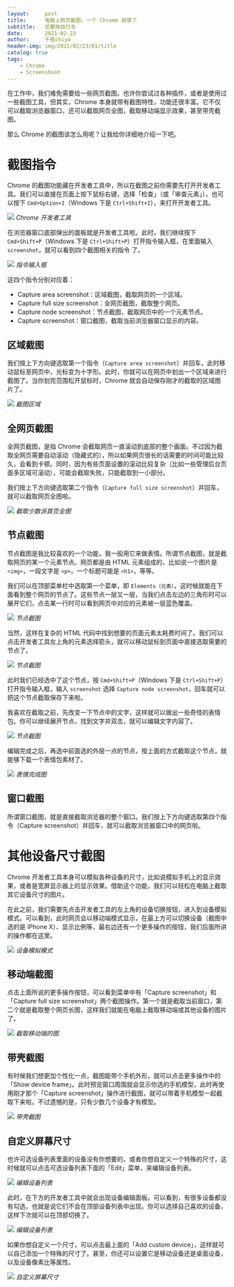 ```yaml
---
layout:     post
title:      电脑上网页截图，一个 Chrome 就够了
subtitle:   还要啥自行车
date:       2021-02-23
author:     千夜chiya
header-img: img/2021/02/23/01/title
catalog: true
tags:
    - Chrome
    - Screenshoot
---
```


在工作中，我们难免需要给一些网页截图。也许你尝试过各种插件，或者是使用过一些截图工具，但其实，Chrome 本身就带有截图特性，功能还很丰富。它不仅可以截取浏览器窗口，还可以截取网页全图，截取移动端显示效果，甚至带壳截图。

那么 Chrome 的截图该怎么用呢？让我给你详细地介绍一下吧。

# 截图指令

Chrome 的截图功能藏在开发者工具中，所以在截图之前你需要先打开开发者工具。我们可以直接在页面上按下鼠标右键，选择「检查」（或「审查元素」），也可以按下 `Cmd+Option+I`（Windows 下是 `Ctrl+Shift+I`），来打开开发者工具。

![](http://panzhifei.fun/img/2021/02/23/01/15697647193473.jpg)
*Chrome 开发者工具*

在浏览器窗口底部弹出的面板就是开发者工具啦。此时，我们继续按下 `Cmd+Shift+P`（Windows 下是 `Ctrl+Shift+P`）打开指令输入框，在里面输入 `screenshot`，就可以看到四个截图相关的指令
了。

![](http://panzhifei.fun/img/2021/02/23/01/15697647193516.jpg)
*指令输入框*

这四个指令分别对应着：

 - Capture area screenshot：区域截图，截取网页的一个区域。
 - Capture full size screenshot：全网页截图，截取整个网页。
 - Capture node screenshot：节点截图，截取网页中的一个元素节点。
 - Capture screenshot：窗口截图，截取当前浏览器窗口显示的内容。

## 区域截图

我们按上下方向键选取第一个指令（`Capture area screenshot`）并回车，此时移动鼠标至网页中，光标变为十字形。此时，你就可以在网页中划出一个区域来进行截图了。当你划完范围松开鼠标时，Chrome 就会自动保存刚才的截取的区域图片了。

![](http://panzhifei.fun/img/2021/02/23/01/15697647193534.jpg)
*截图区域*

## 全网页截图

全网页截图，是指 Chrome 会截取网页一直滚动到底部的整个画面。不过因为截取全网页需要自动滚动（隐藏式的），所以如果网页很长的话需要的时间可能比较久，会看到卡顿。同时，因为有些页面设置的滚动比较复杂（比如一些管理后台页面多区域可滚动），可能会截取失败，只能截取到一小部分。

我们按上下方向键选取第二个指令（`Capture full size screenshot`）并回车，就可以截取网页全图啦。

![](http://panzhifei.fun/img/2021/02/23/01/15697647193551.jpg)
*截取少数派首页全图*

## 节点截图

节点截图是我比较喜欢的一个功能，我一般用它来做表情。所谓节点截图，就是截取网页的某一个元素节点。网页都是由 HTML 元素组成的，比如说一个图片是 `<img>`，一段文字是 `<p>`，一个标题可能是 `<h1>`，等等。

我们可以在顶部菜单栏中选取第一个菜单，即 `Elements（元素）`，这时候就能在下面看到整个网页的节点了。这些节点一层又一层，当我们点击左边的三角形时可以展开它们，点击某一行时可以看到网页中对应的元素被一层蓝色覆盖。

![](http://panzhifei.fun/img/2021/02/23/01/15697647193566.jpg)
*节点截图*

当然，这样在复杂的 HTML 代码中找到想要的页面元素太耗费时间了。我们可以点击开发者工具左上角的元素选择箭头，就可以移动鼠标到页面中直接选取需要的节点了。

![](http://panzhifei.fun/img/2021/02/23/01/15697647193581.jpg)
*节点截图*

此时我们已经选中了这个节点，按 `Cmd+Shift+P`（Windows 下是 `Ctrl+Shift+P`）打开指令输入框，输入 `screenshot` 选择 `Capture node screenshot`，回车就可以把这个节点截取保存下来啦。

我喜欢在截取之前，先改变一下节点中的文字，这样就可以做出一些奇怪的表情包。你可以继续展开节点，找到文字并双击，就可以编辑文字内容了。

![](http://panzhifei.fun/img/2021/02/23/01/15697647193594.jpg)
*节点截图*

编辑完成之后，再选中前面选的外层一点的节点，按上面的方式截取这个节点，就能够下载一个表情包素材了。

![](http://panzhifei.fun/img/2021/02/23/01/15697647193607.jpg)
*表情完成图*

## 窗口截图

所谓窗口截图，就是直接截取浏览器的整个窗口。我们按上下方向键选取第四个指令（Capture screenshot）并回车，就可以截取浏览器窗口中的网页啦。

# 其他设备尺寸截图

Chrome 开发者工具本身可以模拟各种设备的尺寸，比如说模拟手机上的显示效果，或者是宽屏显示器上的显示效果。借助这个功能，我们可以轻松在电脑上截取其它设备尺寸的图片。

在此之前，我们需要先点击开发者工具的左上角的设备切换按钮，进入到设备模拟模式。可以看到，此时网页会以移动端模式显示，在最上方可以切换设备（截图中选的是 iPhone X）、显示比例等，最右边还有一个更多操作的按钮，我们后面所讲的操作都在这里。

![](http://panzhifei.fun/img/2021/02/23/01/15697647193618.jpg)
*设备模拟模式*

## 移动端截图

点击上面所说的更多操作按钮，可以看到菜单中有「Capture screenshot」和「Capture full size screenshot」两个截图操作。第一个就是截取当前窗口，第二个就是截取整个网页长图，这样我们就能在电脑上截取移动端或其他设备的图片了。

![](http://panzhifei.fun/img/2021/02/23/01/15697647193630.jpg)
*截取移动端的图*

## 带壳截图

有时候我们想更加个性化一点，截图能带个手机外形，就可以点击更多操作中的「Show device frame」。此时预览窗口周围就会显示你选的手机模型，此时再使用刚才那个「Capture screenshot」操作进行截图，就可以带着手机模型一起截取下来啦。不过遗憾的是，只有少数几个设备才有模型。

![](http://panzhifei.fun/img/2021/02/23/01/15697647193644.jpg)
*带壳截图*

## 自定义屏幕尺寸

也许可选设备列表里面的设备没有你想要的，或者你想自定义一个特殊的尺寸，这时候就可以点击可选设备列表下面的「Edit」菜单，来编辑设备列表。

![](http://panzhifei.fun/img/2021/02/23/01/15697647193659.jpg)
*编辑设备列表*

此时，在下方的开发者工具中就会出现设备编辑面板。可以看到，有很多设备都没有勾选，也就是说它们不会在顶部设备列表中出现。你可以选择自己喜欢的设备，这样下次就可以在顶部切换了。

![](http://panzhifei.fun/img/2021/02/23/01/15697647193673.jpg)
*编辑设备列表*

如果你想自定义一个尺寸，可以点击最上面的「Add custom device」，这样就可以自己添加一个特殊的尺寸了。甚至，你还可以设置它是移动设备还是桌面设备，以及设备像素比等属性。

![](http://panzhifei.fun/img/2021/02/23/01/15697647193684.jpg)
*自定义屏幕尺寸*
